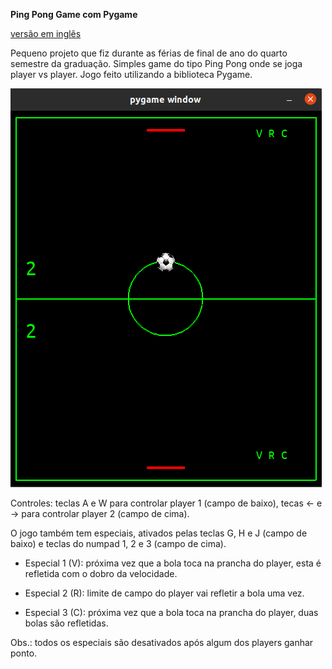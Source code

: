 **Ping Pong Game com Pygame**

[versão em inglês](README.md)

Pequeno projeto que fiz durante as férias de final de ano do quarto semestre da
graduação. Simples game do tipo Ping Pong onde se joga player vs player.
Jogo feito utilizando a biblioteca Pygame.

![img_1.png](gameImage.png)

Controles: teclas A e W para controlar player 1 (campo de baixo), tecas <- e -> para controlar player 2 (campo de cima).


O jogo também tem especiais, ativados pelas teclas G, H e J (campo de baixo) e teclas do numpad 1, 2 e 3 (campo de cima).

- Especial 1 (V): próxima vez que a bola toca na prancha do player, esta é refletida com o dobro da velocidade.

- Especial 2 (R): limite de campo do player vai refletir a bola uma vez.

- Especial 3 (C): próxima vez que a bola toca na prancha do player, duas bolas são refletidas.

Obs.: todos os especiais são desativados após algum dos players ganhar ponto.
